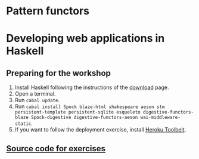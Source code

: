 # Pattern functors

# Developing web applications in Haskell

## Preparing for the workshop

1. Install Haskell following the instructions of the [download](https://www.haskell.org/downloads) page.
2. Open a terminal.
3. Run `cabal update`.
4. Run `cabal install Spock blaze-html shakespeare aeson stm persistent-template persistent-sqlite esqueleto digestive-functors-blaze Spock-digestive digestive-functors-aeson wai-middleware-static`.
5. If you want to follow the deployment exercise, install [Heroku Toolbelt](https://toolbelt.heroku.com/).

## [Source code for exercises](https://github.com/serras/lambdaconf-2015-web)
